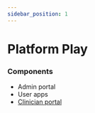 ```yaml
---
sidebar_position: 1
---
```


# Platform Play
### Components

- Admin portal
- User apps
- [Clinician portal](portal/overview.mdx)
